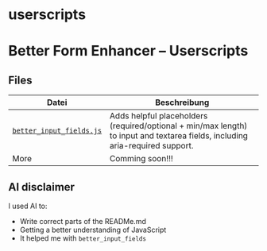 # userscripts

# Better Form Enhancer – Userscripts

## Files

| Datei                       | Beschreibung                                              |
|----------------------------|-----------------------------------------------------------|
| [`better_input_fields.js`](https://github.com/Ivole32/userscripts/blob/main/better_input_fields.js)   | Adds helpful placeholders (required/optional + min/max length) to input and textarea fields, including aria-required support. |
| More| Comming soon!!!|

## AI disclaimer
I used AI to:
- Write correct parts of the READMe.md
- Getting a better understanding of JavaScript
- It helped me with `better_input_fields`
